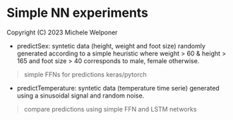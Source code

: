 Simple NN experiments
==
Copyright (C) 2023 Michele Welponer

- predictSex: syntetic data (height, weight and foot size) randomly generated according to a simple heuristic where weight > 60 & height > 165 and foot size > 40 corresponds to male, female otherwise. 
> simple FFNs for predictions keras/pytorch

- predictTemperature: syntetic data (temperature time serie) generated using a sinusoidal signal and random noise.
> compare predictions using simple FFN and LSTM networks 
